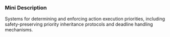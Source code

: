### Mini Description

Systems for determining and enforcing action execution priorities, including safety-preserving priority inheritance protocols and deadline handling mechanisms.
